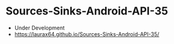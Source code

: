 # Sources-Sinks-Android-API-35
* Under Development
* https://laurax64.github.io/Sources-Sinks-Android-API-35/
